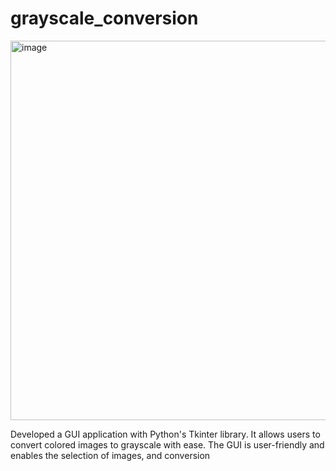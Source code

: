 # grayscale_conversion

<img width="607" alt="image" src="https://github.com/user-attachments/assets/70a383bc-d230-4dcf-a605-d66ca9de5033">

Developed a GUI application with Python's Tkinter library. It allows users to convert colored images to grayscale with ease. The GUI is user-friendly and enables the selection of images, and conversion
